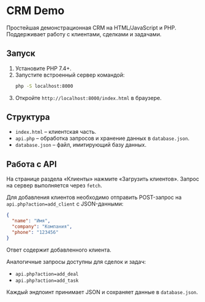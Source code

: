 # CRM Demo

Простейшая демонстрационная CRM на HTML/JavaScript и PHP. Поддерживает работу с клиентами, сделками и задачами.

## Запуск

1. Установите PHP 7.4+.
2. Запустите встроенный сервер командой:
   ```bash
   php -S localhost:8000
   ```
3. Откройте `http://localhost:8000/index.html` в браузере.

## Структура

- `index.html` – клиентская часть.
- `api.php` – обработка запросов и хранение данных в `database.json`.
- `database.json` – файл, имитирующий базу данных.

## Работа с API

На странице раздела «Клиенты» нажмите «Загрузить клиентов». Запрос на сервер выполняется через `fetch`.

Для добавления клиентов необходимо отправить POST-запрос на `api.php?action=add_client` с JSON-данными:

```json
{
  "name": "Имя",
  "company": "Компания",
  "phone": "123456"
}
```

Ответ содержит добавленного клиента.

Аналогичные запросы доступны для сделок и задач:

- `api.php?action=add_deal`
- `api.php?action=add_task`

Каждый эндпоинт принимает JSON и сохраняет данные в `database.json`.
